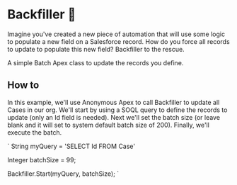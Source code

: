 # Backfiller 🚜

Imagine you've created a new piece of automation that will use some logic to populate a new field on a Salesforce record. How do you force all records to update to populate this new field? Backfiller to the rescue.

A simple Batch Apex class to update the records you define.

## How to

In this example, we'll use Anonymous Apex to call Backfiller to update all Cases in our org. We'll start by using a SOQL query to define the records to update (only an Id field is needed). Next we'll set the batch size (or leave blank and it will set to system default batch size of 200). Finally, we'll execute the batch.

`
String myQuery = 'SELECT Id FROM Case'

Integer batchSize = 99;

Backfiller.Start(myQuery, batchSize);
`
